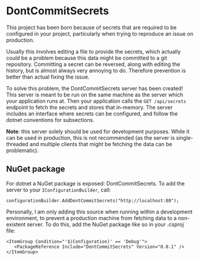 # DontCommitSecrets

This project has been born because of secrets that are required to be configured in your project, particularly when trying to reproduce an issue on production.


Usually this involves editing a file to provide the secrets, which actually could be a problem because this data might be committed to a git repository. Committing a secret can be reversed, along with editing the history, but is almost always very annoying to do. Therefore prevention is better than actual fixing the issue.


To solve this problem, the DontCommitSecrets server has been created! This server is meant to be run on the same machine as the server which your application runs at. Then your application calls the `GET /api/secrets` endpoint to fetch the secrets and stores that in-memory. The server includes an interface where secrets can be configured, and follow the dotnet conventions for subsections.


**Note**: this server solely should be used for development purposes. While it can be used in production, this is not recommended (as the server is single-threaded and multiple clients that might be fetching the data can be problematic).

## NuGet package

For dotnet a NuGet package is exposed: DontCommitSecrets. To add the server to your `IConfigurationBuilder`, call:
```
configurationBuilder.AddDontCommitSecrets("http://localhost:80");
```

Personally, I am only adding this source when running within a development environment, to prevent a production machine from fetching data to a non-existent server. To do this, add the NuGet package like so in your .csproj file:
```
<ItemGroup Condition="'$(Configuration)' == 'Debug'">
   <PackageReference Include="DontCommitSecrets" Version="0.0.1" />
</ItemGroup>
```

